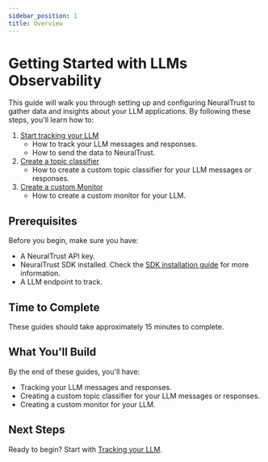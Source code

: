 ```yaml
---
sidebar_position: 1
title: Overview
---
```


# Getting Started with LLMs Observability

This guide will walk you through setting up and configuring NeuralTrust to gather data and insights about your LLM applications. By following these steps, you'll learn how to:

1. [Start tracking your LLM](./track-llm.md)
   - How to track your LLM messages and responses.
   - How to send the data to NeuralTrust.
2. [Create a topic classifier](./create-topic-classifier.md)
   - How to create a custom topic classifier for your LLM messages or responses.
3. [Create a custom Monitor](./create-custom-monitor.md)
   - How to create a custom monitor for your LLM.

## Prerequisites

Before you begin, make sure you have:

- A NeuralTrust API key.
- NeuralTrust SDK installed. Check the [SDK installation guide](docs/sdks/python-sdk/installation.md) for more information.
- A LLM endpoint to track.

## Time to Complete

These guides should take approximately 15 minutes to complete.

## What You'll Build

By the end of these guides, you'll have:

- Tracking your LLM messages and responses.
- Creating a custom topic classifier for your LLM messages or responses.
- Creating a custom monitor for your LLM.

## Next Steps

Ready to begin? Start with [Tracking your LLM](./track-llm.md). 
